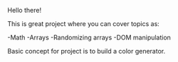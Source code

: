 Hello there!

This is great project where you can cover topics as:

-Math
-Arrays
-Randomizing arrays
-DOM manipulation

Basic concept for project is to build a color generator.